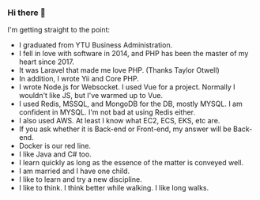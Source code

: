 ### Hi there 👋

I'm getting straight to the point:
- I graduated from YTU Business Administration.
- I fell in love with software in 2014, and PHP has been the master of my heart since 2017.
- It was Laravel that made me love PHP. (Thanks Taylor Otwell)
- In addition, I wrote Yii and Core PHP.
- I wrote Node.js for Websocket. I used Vue for a project. Normally I wouldn't like JS, but I've warmed up to Vue.
- I used Redis, MSSQL, and MongoDB for the DB, mostly MYSQL. I am confident in MYSQL. I'm not bad at using Redis either.
- I also used AWS. At least I know what EC2, ECS, EKS, etc are.
- If you ask whether it is Back-end or Front-end, my answer will be Back-end.
- Docker is our red line.
- I like Java and C# too.
- I learn quickly as long as the essence of the matter is conveyed well.
- I am married and I have one child.
- I like to learn and try a new discipline.
- I like to think. I think better while walking. I like long walks.
